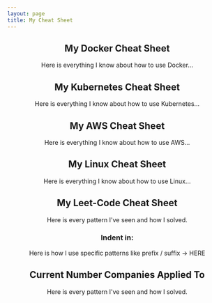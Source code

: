 ```yaml
---
layout: page
title: My Cheat Sheet
---
```


<div style="text-align: center;">

## My Docker Cheat Sheet

Here is everything I know about how to use Docker...

</div>

<div style="text-align: center;">

## My Kubernetes Cheat Sheet

Here is everything I know about how to use Kubernetes...

</div>

<div style="text-align: center;">

## My AWS Cheat Sheet

Here is everything I know about how to use AWS...

</div>

<div style="text-align: center;">

## My Linux Cheat Sheet

Here is everything I know about how to use Linux...

</div>

<div style="text-align: center;">

## My Leet-Code Cheat Sheet

Here is every pattern I've seen and how I solved.

</div>

<div style="text-align: center;">

### Indent in: 

Here is how I use specific patterns like prefix / suffix -> HERE

</div>

<div style="text-align: center;">

## Current Number Companies Applied To

Here is every pattern I've seen and how I solved.

</div>
